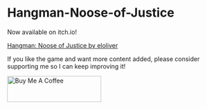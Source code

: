 # Hangman-Noose-of-Justice

Now available on itch.io!

 <a href="https://eloliver.itch.io/hangman-noose-of-justice">Hangman: Noose of Justice by eloliver</a>



If you like the game and want more content added, please consider supporting me so I can keep improving it!

<a href="https://www.buymeacoffee.com/eloliver04x" target="_blank"><img src="https://cdn.buymeacoffee.com/buttons/v2/default-green.png" alt="Buy Me A Coffee" style="height: 60px !important;width: 217px !important;" ></a>
